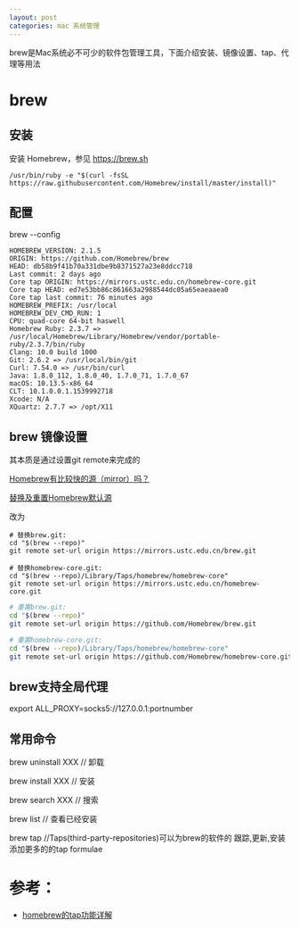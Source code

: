 ```yaml
---
layout: post
categories: mac 系统管理
---
```


brew是Mac系统必不可少的软件包管理工具，下面介绍安装、镜像设置、tap、代理等用法

# brew
## 安装 
安装 Homebrew，参见 https://brew.sh
```
/usr/bin/ruby -e "$(curl -fsSL https://raw.githubusercontent.com/Homebrew/install/master/install)"
```
## 配置
brew --config
```
HOMEBREW_VERSION: 2.1.5
ORIGIN: https://github.com/Homebrew/brew
HEAD: db58b9f41b70a331dbe9b8371527a23e8ddcc718
Last commit: 2 days ago
Core tap ORIGIN: https://mirrors.ustc.edu.cn/homebrew-core.git
Core tap HEAD: ed7e53bb86c861663a2988544dc05a65eaeaaea0
Core tap last commit: 76 minutes ago
HOMEBREW_PREFIX: /usr/local
HOMEBREW_DEV_CMD_RUN: 1
CPU: quad-core 64-bit haswell
Homebrew Ruby: 2.3.7 => /usr/local/Homebrew/Library/Homebrew/vendor/portable-ruby/2.3.7/bin/ruby
Clang: 10.0 build 1000
Git: 2.6.2 => /usr/local/bin/git
Curl: 7.54.0 => /usr/bin/curl
Java: 1.8.0_112, 1.8.0_40, 1.7.0_71, 1.7.0_67
macOS: 10.13.5-x86_64
CLT: 10.1.0.0.1.1539992718
Xcode: N/A
XQuartz: 2.7.7 => /opt/X11
```
## brew 镜像设置

其本质是通过设置git remote来完成的

[Homebrew有比较快的源（mirror）吗？](https://www.zhihu.com/question/31360766)

[替换及重置Homebrew默认源](https://lug.ustc.edu.cn/wiki/mirrors/help/brew.git)

改为
```
# 替换brew.git:
cd "$(brew --repo)"
git remote set-url origin https://mirrors.ustc.edu.cn/brew.git

# 替换homebrew-core.git:
cd "$(brew --repo)/Library/Taps/homebrew/homebrew-core"
git remote set-url origin https://mirrors.ustc.edu.cn/homebrew-core.git
```

```bash
# 重置brew.git:
cd "$(brew --repo)"
git remote set-url origin https://github.com/Homebrew/brew.git

# 重置homebrew-core.git:
cd "$(brew --repo)/Library/Taps/homebrew/homebrew-core"
git remote set-url origin https://github.com/Homebrew/homebrew-core.git

```
## brew支持全局代理
export ALL_PROXY=socks5://127.0.0.1:portnumber 

## 常用命令

brew uninstall XXX // 卸载

brew install XXX // 安装

brew search XXX // 搜索

brew list // 查看已经安装

brew tap //Taps(third-party-repositories)可以为brew的软件的 跟踪,更新,安装添加更多的的tap formulae

# 参考：

- [homebrew的tap功能详解](https://segmentfault.com/a/1190000012826983)